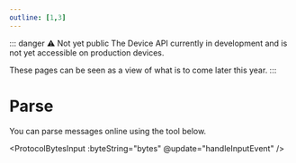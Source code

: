 ```yaml
---
outline: [1,3]
---
```


::: danger ⚠️ Not yet public
The Device API currently in development and is not yet accessible on production devices.

These pages can be seen as a view of what is to come later this year.
:::

<script setup>
import ProtocolBytesInput from '../../../components/ProtocolBytesInput.vue';
import { ref, watch } from 'vue';

const urlParams = new URLSearchParams(window.location.search);
const bytes = ref(urlParams.get('bytes') || '');

const updateUrl = (newBytes) => {
    const sanitizedBytes = newBytes.replace(/ {2,}/g, ' ');
    const url = new URL(window.location);
    url.searchParams.set('bytes', sanitizedBytes);
    window.history.replaceState({}, '', url);
};

const handleInputEvent = (event) => {
    if (event.target && event.target.value) {
        const newBytes = event.target.value.trim();
        bytes.value = newBytes;
        updateUrl(newBytes);
    }
};

const parseBytes = (input) => {
    return input.split(/[\s,]+/).map(byte => {
        if (byte.startsWith('0x')) {
            return parseInt(byte, 16);
        } else if (/^[0-9a-fA-F]+$/.test(byte)) {
            return parseInt(byte, 16);
        } else {
            return parseInt(byte, 10);
        }
    }).filter(byte => !isNaN(byte)).join(' ');
};

watch(bytes, (newBytes) => {
    const parsedBytes = parseBytes(newBytes);
    updateUrl(parsedBytes);
});
</script>

# Parse

You can parse messages online using the tool below.

<ProtocolBytesInput :byteString="bytes" @update="handleInputEvent" />
